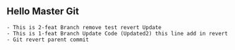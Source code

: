 ## Hello Master Git
    - This is 2-feat Branch remove test revert Update
    - This is 1-feat Branch Update Code (Updated2) this line add in revert
    - Git revert parent commit
